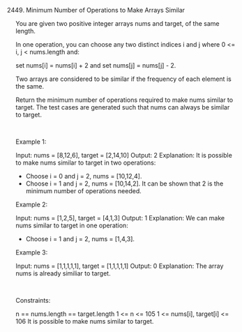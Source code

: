 2449. Minimum Number of Operations to Make Arrays Similar

You are given two positive integer arrays nums and target, of the same length.

In one operation, you can choose any two distinct indices i and j where 0 <= i, j < nums.length and:

set nums[i] = nums[i] + 2 and
set nums[j] = nums[j] - 2.

Two arrays are considered to be similar if the frequency of each element is the same.

Return the minimum number of operations required to make nums similar to target. The test cases are generated such that nums can always be similar to target.

 

Example 1:

Input: nums = [8,12,6], target = [2,14,10]
Output: 2
Explanation: It is possible to make nums similar to target in two operations:
- Choose i = 0 and j = 2, nums = [10,12,4].
- Choose i = 1 and j = 2, nums = [10,14,2].
It can be shown that 2 is the minimum number of operations needed.


Example 2:

Input: nums = [1,2,5], target = [4,1,3]
Output: 1
Explanation: We can make nums similar to target in one operation:
- Choose i = 1 and j = 2, nums = [1,4,3].


Example 3:

Input: nums = [1,1,1,1,1], target = [1,1,1,1,1]
Output: 0
Explanation: The array nums is already similiar to target.


 

Constraints:

n == nums.length == target.length
1 <= n <= 105
1 <= nums[i], target[i] <= 106
It is possible to make nums similar to target.